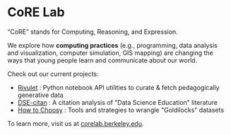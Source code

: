 # CoRE Lab

“CoRE” stands for Computing, Reasoning, and Expression. 

We explore how **computing practices** (e.g., programming, data analysis and visualization, computer simulation, GIS mapping) are changing the ways that young people learn and communicate about our world.

Check out our current projects:

* [Rivulet](https://github.com/CalCoRE/rivulet-utils) : Python notebook API utilities to curate & fetch pedagogically generative data
* [DSE-citan](https://github.com/CalCoRE/dse-citan) : A citation analysis of "Data Science Education" literature
* [How to Choosy](https://github.com/CalCoRE/how-to-choosy) : Tools and strategies to wrangle "Goldilocks" datasets

To learn more, visit us at [corelab.berkeley.edu](https://corelab.berkeley.edu).
